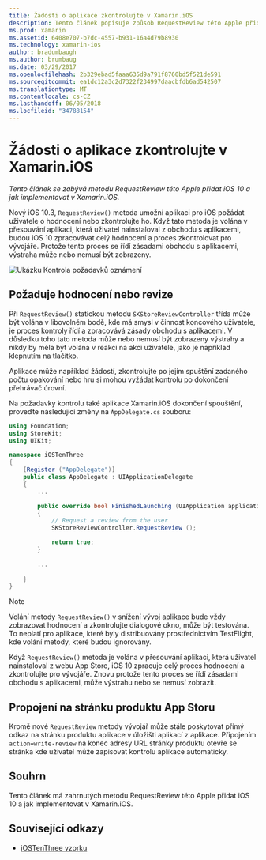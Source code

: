 ```yaml
---
title: Žádosti o aplikace zkontrolujte v Xamarin.iOS
description: Tento článek popisuje způsob RequestReview této Apple přidány do systému iOS 10 a popisuje, jak implementovat v Xamarin.iOS.
ms.prod: xamarin
ms.assetid: 6408e707-b7dc-4557-b931-16a4d79b8930
ms.technology: xamarin-ios
author: bradumbaugh
ms.author: brumbaug
ms.date: 03/29/2017
ms.openlocfilehash: 2b329ebad5faaa635d9a791f8760bd5f521de591
ms.sourcegitcommit: ea1dc12a3c2d7322f234997daacbfdb6ad542507
ms.translationtype: MT
ms.contentlocale: cs-CZ
ms.lasthandoff: 06/05/2018
ms.locfileid: "34788154"
---
```

# <a name="request-app-review-in-xamarinios"></a>Žádosti o aplikace zkontrolujte v Xamarin.iOS

_Tento článek se zabývá metodu RequestReview této Apple přidat iOS 10 a jak implementovat v Xamarin.iOS._

Nový iOS 10.3, `RequestReview()` metoda umožní aplikaci pro iOS požádat uživatele o hodnocení nebo zkontrolujte ho. Když tato metoda je volána v přesouvání aplikaci, která uživatel nainstaloval z obchodu s aplikacemi, budou iOS 10 zpracovávat celý hodnocení a proces zkontrolovat pro vývojáře. Protože tento proces se řídí zásadami obchodu s aplikacemi, výstraha může nebo nemusí být zobrazeny.

![](request-app-review-images/review01.png "Ukázku Kontrola požadavků oznámení")

## <a name="requesting-a-rating-or-review"></a>Požaduje hodnocení nebo revize

Při `RequestReview()` statickou metodu `SKStoreReviewController` třída může být volána v libovolném bodě, kde má smysl v činnost koncového uživatele, je proces kontroly řídí a zpracovává zásady obchodu s aplikacemi. V důsledku toho tato metoda může nebo nemusí být zobrazeny výstrahy a nikdy by měla být volána v reakci na akci uživatele, jako je například klepnutím na tlačítko.

Aplikace může například žádostí, zkontrolujte po jejím spuštění zadaného počtu opakování nebo hru si mohou vyžádat kontrolu po dokončení přehrávač úrovní.

Na požadavky kontrolu také aplikace Xamarin.iOS dokončení spouštění, proveďte následující změny na `AppDelegate.cs` souboru:

```csharp
using Foundation;
using StoreKit;
using UIKit;

namespace iOSTenThree
{
    [Register ("AppDelegate")]
    public class AppDelegate : UIApplicationDelegate
    {
        ...

        public override bool FinishedLaunching (UIApplication application, NSDictionary launchOptions)
        {
            // Request a review from the user
            SKStoreReviewController.RequestReview ();

            return true;
        }
        
        ...
        
    }
}
```

> [!NOTE]
> Volání metody `RequestReview()` v snížení vývoj aplikace bude vždy zobrazovat hodnocení a zkontrolujte dialogové okno, může být testována. To neplatí pro aplikace, které byly distribuovány prostřednictvím TestFlight, kde volání metody, které budou ignorovány.

Když `RequestReview()` metoda je volána v přesouvání aplikaci, která uživatel nainstaloval z webu App Store, iOS 10 zpracuje celý proces hodnocení a zkontrolujte pro vývojáře. Znovu protože tento proces se řídí zásadami obchodu s aplikacemi, může výstrahu nebo se nemusí zobrazit.

## <a name="linking-to-an-app-store-product-page"></a>Propojení na stránku produktu App Storu 

Kromě nové `RequestReview` metody vývojář může stále poskytovat přímý odkaz na stránku produktu aplikace v úložišti aplikací z aplikace. Připojením `action=write-review` na konec adresy URL stránky produktu otevře se stránka kde uživatel může zapisovat kontrolu aplikace automaticky. 

## <a name="summary"></a>Souhrn

Tento článek má zahrnutých metodu RequestReview této Apple přidat iOS 10 a jak implementovat v Xamarin.iOS.



## <a name="related-links"></a>Související odkazy

- [iOSTenThree vzorku](https://developer.xamarin.com/samples/ios/iOS10/iOSTenThree)
